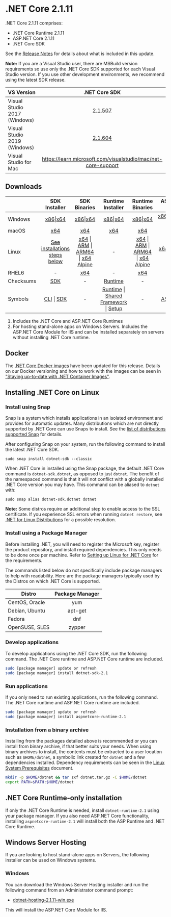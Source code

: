 # .NET Core 2.1.11

.NET Core 2.1.11 comprises:

* .NET Core Runtime 2.1.11
* ASP.NET Core 2.1.11
* .NET Core SDK

See the [Release Notes](2.1.11.md) for details about what is included in this update.

**Note:** If you are a Visual Studio user, there are MSBuild version requirements so use only the .NET Core SDK supported for each Visual Studio version. If you use other development environments, we recommend using the latest SDK release.

| VS Version | .NET Core SDK |
| :-- | :--: |
| Visual Studio 2017 (Windows) | [2.1.507](#downloads) |
| Visual Studio 2019 (Windows) | [2.1.604](../2.1.604-SDK/2.1.604-SDK-download.md) |
| Visual Studio for Mac | <https://learn.microsoft.com/visualstudio/mac/net-core-support> |

## Downloads

|           | SDK Installer                        | SDK Binaries                 | Runtime Installer                                        | Runtime Binaries                                 | ASP.NET Core Runtime           |
| --------- | :------------------------------------------:     | :----------------------:                 | :---------------------------:                            | :-------------------------:                      | :-----------------:            |
|Windows|[x86][dotnet-sdk-win-x86.exe]\|[x64][dotnet-sdk-win-x64.exe]|[x86][dotnet-sdk-win-x86.zip]\|[x64][dotnet-sdk-win-x64.zip]|[x86][dotnet-runtime-win-x86.exe]\|[x64][dotnet-runtime-win-x64.exe]|[x86][dotnet-runtime-win-x86.zip]\|[x64][dotnet-runtime-win-x64.zip]|[x86][aspnetcore-runtime-win-x86.exe]\|[x64][aspnetcore-runtime-win-x64.exe]\|[Hosting Bundle][dotnet-hosting-win.exe]|
| macOS     | [x64][dotnet-sdk-osx-x64.pkg]  | [x64][dotnet-sdk-osx-x64.tar.gz]     | [x64][dotnet-runtime-osx-x64.pkg] | [x64][dotnet-runtime-osx-x64.tar.gz] | [x64][aspnetcore-runtime-osx-x64.tar.gz] |
| Linux     | [See installations steps below][linux-install]   | [x64][dotnet-sdk-linux-x64.tar.gz] \| [ARM][dotnet-sdk-linux-arm.tar.gz] \| [ARM64][dotnet-sdk-linux-arm64.tar.gz] \| [x64 Alpine][dotnet-sdk-linux-musl-x64.tar.gz] | - | [x64][dotnet-runtime-linux-x64.tar.gz] \| [ARM][dotnet-runtime-linux-arm.tar.gz] \| [ARM64][dotnet-runtime-linux-arm64.tar.gz] \| [x64 Alpine][dotnet-runtime-linux-musl-x64.tar.gz] | [x64][aspnetcore-runtime-linux-x64.tar.gz]  \| [ARM][aspnetcore-runtime-linux-arm.tar.gz] \| [x64 Alpine][aspnetcore-runtime-linux-musl-x64.tar.gz] |
| RHEL6     | -                                                | [x64][dotnet-sdk-rhel.6-x64.tar.gz]                    | -                                                        | [x64][dotnet-runtime-rhel.6-x64.tar.gz] | - |
| Checksums | [SDK][checksums-sdk]                             | -                                        | [Runtime][checksums-runtime]                             | - | - |
| Symbols   | [CLI][cli-symbols.zip] \| [SDK][dotnet-sdk-symbols.zip]  | -                                        | [Runtime][coreclr-symbols.zip] \| [Shared Framework][corefx-symbols.zip] \| [Setup][core-setup-symbols.zip] | - | [ASP.NET Core][aspnet-symbols.zip] |

1. Includes the .NET Core and ASP.NET Core Runtimes
2. For hosting stand-alone apps on Windows Servers. Includes the ASP.NET Core Module for IIS and can be installed separately on servers without installing .NET Core runtime.

## Docker

The [.NET Core Docker images](https://hub.docker.com/r/microsoft/dotnet/) have been updated for this release. Details on our Docker versioning and how to work with the images can be seen in ["Staying up-to-date with .NET Container Images"](https://devblogs.microsoft.com/dotnet/staying-up-to-date-with-net-container-images/).

## Installing .NET Core on Linux

### Install using Snap

Snap is a system which installs applications in an isolated environment and provides for automatic updates. Many distributions which are not directly supported by .NET Core can use Snaps to install. See the [list of distributions supported Snap](https://docs.snapcraft.io/installing-snapd/6735) for details.

After configuring Snap on your system, run the following command to install the latest .NET Core SDK.

`sudo snap install dotnet-sdk --classic`

When .NET Core in installed using the Snap package, the default .NET Core command is `dotnet-sdk.dotnet`, as opposed to just `dotnet`. The benefit of the namespaced command is that it will not conflict with a globally installed .NET Core version you may have. This command can be aliased to `dotnet` with:

`sudo snap alias dotnet-sdk.dotnet dotnet`

**Note:** Some distros require an additional step to enable access to the SSL certificate. If you experience SSL errors when running `dotnet restore`, see [.NET for Linux Distributions](../../../linux.md) for a possible resolution.

### Install using a Package Manager

Before installing .NET, you will need to register the Microsoft key, register the product repository, and install required dependencies. This only needs to be done once per machine. Refer to [Setting up Linux for .NET Core][linux-install] for the requirements.

The commands listed below do not specifically include package managers to help with readability. Here are the package managers typically used by the Distros on which .NET Core is supported.

| Distro | Package Manager  |
| ---             | :----:  |
| CentOS, Oracle  | yum     |
| Debian, Ubuntu  | apt-get |
| Fedora          | dnf     |
| OpenSUSE, SLES  | zypper  |

### Develop applications

To develop applications using the .NET Core SDK, run the following command. The .NET Core runtime and ASP.NET Core runtime are included.

```bash
sudo [package manager] update or refresh
sudo [package manager] install dotnet-sdk-2.1
```

### Run applications

If you only need to run existing applications, run the following command. The .NET Core runtime and ASP.NET Core runtime are included.

```bash
sudo [package manager] update or refresh
sudo [package manager] install aspnetcore-runtime-2.1
```

### Installation from a binary archive

Installing from the packages detailed above is recommended or you can install from binary archive, if that better suits your needs.
When using binary archives to install, the contents must be extracted to a user location such as `$HOME/dotnet`, a symbolic link created for `dotnet` and a few dependencies installed.
Dependency requirements can be seen in the [Linux System Prerequisites](https://github.com/dotnet/core/blob/main/Documentation/linux.md) document.

```bash
mkdir -p $HOME/dotnet && tar zxf dotnet.tar.gz -C $HOME/dotnet
export PATH=$PATH:$HOME/dotnet
```

## .NET Core Runtime-only installation

If only the .NET Core Runtime is needed, install `dotnet-runtime-2.1` using your package manager. If you also need ASP.NET Core functionality, installing `aspnetcore-runtime-2.1` will install both the ASP Runtime and .NET Core Runtime.

## Windows Server Hosting

If you are looking to host stand-alone apps on Servers, the following installer can be used on Windows systems.

### Windows

You can download the Windows Server Hosting installer and run the following command from an Administrator command prompt:

* [dotnet-hosting-2.1.11-win.exe][dotnet-hosting-win.exe]

This will install the ASP.NET Core Module for IIS.

[dotnet-runtime-linux-arm.tar.gz]: https://download.visualstudio.microsoft.com/download/pr/7e34e5f5-e817-4ba4-9bfe-03f341e2a807/5779a613184dd09596f71681064cdaa8/dotnet-runtime-2.1.11-linux-arm.tar.gz
[dotnet-runtime-linux-arm64.tar.gz]: https://download.visualstudio.microsoft.com/download/pr/f3238746-7a47-407f-9d30-20de4bfd93e2/0c26aad99851325fd5240909f120614d/dotnet-runtime-2.1.11-linux-arm64.tar.gz
[dotnet-runtime-linux-musl-x64.tar.gz]: https://download.visualstudio.microsoft.com/download/pr/ec41f227-48b2-4a15-a10b-020003e5630b/57d30d09d6cda24b2c9baabdc999f254/dotnet-runtime-2.1.11-linux-musl-x64.tar.gz
[dotnet-runtime-linux-x64.tar.gz]: https://download.visualstudio.microsoft.com/download/pr/dd164132-d4c4-4c1a-8233-a4fc7e157935/bffa5312d613cab1a14f0858f947a6fc/dotnet-runtime-2.1.11-linux-x64.tar.gz
[dotnet-runtime-osx-x64.pkg]: https://download.visualstudio.microsoft.com/download/pr/2e53964c-4433-4668-96c4-9365c9b8a82c/9c4b64e4ed0ef36be09b8a6f7e1f677c/dotnet-runtime-2.1.11-osx-x64.pkg
[dotnet-runtime-osx-x64.tar.gz]: https://download.visualstudio.microsoft.com/download/pr/37fc6578-1d55-45a6-9abb-7c50c70d9640/f5c243f9a198185909e78018aa650dcf/dotnet-runtime-2.1.11-osx-x64.tar.gz
[dotnet-runtime-rhel.6-x64.tar.gz]: https://download.visualstudio.microsoft.com/download/pr/4753698b-f678-4470-a0cf-bcc896d78d45/8bdeb1fd072988ceb7bcf982c7f70c66/dotnet-runtime-2.1.11-rhel.6-x64.tar.gz
[dotnet-runtime-win-x64.exe]: https://download.visualstudio.microsoft.com/download/pr/0a2dd531-45b5-4d59-9b8f-be5ac2d2e1de/5549783adc792b37ffd1d39c59ee44e2/dotnet-runtime-2.1.11-win-x64.exe
[dotnet-runtime-win-x64.zip]: https://download.visualstudio.microsoft.com/download/pr/e2abeb77-02c9-44e8-ac97-007610b73a18/da40662a3333b8aea5a5cd7bcdd2cc97/dotnet-runtime-2.1.11-win-x64.zip
[dotnet-runtime-win-x86.exe]: https://download.visualstudio.microsoft.com/download/pr/100156ff-737e-4e31-840b-019a13df9519/d34c5667c69603c63d4a9f509f933655/dotnet-runtime-2.1.11-win-x86.exe
[dotnet-runtime-win-x86.zip]: https://download.visualstudio.microsoft.com/download/pr/0621a50e-d816-48f4-9d87-34ed5a5cac83/7bd42f7c0028c64a638716efc9f16bc2/dotnet-runtime-2.1.11-win-x86.zip
[aspnetcore-runtime-linux-arm.tar.gz]: https://download.visualstudio.microsoft.com/download/pr/c2a18acf-4d99-4182-b663-e375bce7d11f/602d241f15d05e954fb54e4180e3fab9/aspnetcore-runtime-2.1.11-linux-arm.tar.gz
[aspnetcore-runtime-linux-musl-x64.tar.gz]: https://download.visualstudio.microsoft.com/download/pr/103a417e-384c-4c59-ac6a-ffe32f9a6d3c/f68e5e76f269a8b75c52bb965adc5b71/aspnetcore-runtime-2.1.11-linux-musl-x64.tar.gz
[aspnetcore-runtime-linux-x64.tar.gz]: https://download.visualstudio.microsoft.com/download/pr/5f0a5410-f311-47d6-a0d7-f8afe245bfc2/d4b0370ee8fdac3e8d8b0da7ec6b649a/aspnetcore-runtime-2.1.11-linux-x64.tar.gz
[aspnetcore-runtime-osx-x64.tar.gz]: https://download.visualstudio.microsoft.com/download/pr/51a5d770-1657-4a5f-a91a-7ffd6cc807d9/7e3f05213ae80a1d5c69e3ac57f79935/aspnetcore-runtime-2.1.11-osx-x64.tar.gz
[aspnetcore-runtime-win-x64.exe]: https://download.visualstudio.microsoft.com/download/pr/d5fcdd67-2037-4b72-99cc-af2c8149dd50/0efc18d67e67ef7d9866af97c04b7ff1/aspnetcore-runtime-2.1.11-win-x64.exe
[aspnetcore-runtime-win-x86.exe]: https://download.visualstudio.microsoft.com/download/pr/2f25a7cb-aeb0-4be8-a836-942603234572/bf992c77c51dff5f73f39475b7e7d140/aspnetcore-runtime-2.1.11-win-x86.exe
[dotnet-hosting-win.exe]: https://download.visualstudio.microsoft.com/download/pr/0ad9d7d3-3cca-48e8-a5cc-07a5a6b8a020/820fd44b4eca9f31b11875d75068bb74/dotnet-hosting-2.1.11-win.exe
[dotnet-sdk-linux-arm.tar.gz]: https://download.visualstudio.microsoft.com/download/pr/fdbe8dd2-48c8-4ebf-9f99-fb7ff754f4b3/10b0884bcbb04d74155e2474b476cb1e/dotnet-sdk-2.1.507-linux-arm.tar.gz
[dotnet-sdk-linux-arm64.tar.gz]: https://download.visualstudio.microsoft.com/download/pr/7d084958-4fc5-48cb-bbf5-c94d98f796a7/501cba38b87badfaa39d262c23919cab/dotnet-sdk-2.1.507-linux-arm64.tar.gz
[dotnet-sdk-linux-musl-x64.tar.gz]: https://download.visualstudio.microsoft.com/download/pr/a82af378-d707-4c64-8e56-da2d0a62f0f7/8c3efbc60cdf66fcfa2db1ea3e4f7fcc/dotnet-sdk-2.1.507-linux-musl-x64.tar.gz
[dotnet-sdk-linux-x64.tar.gz]: https://download.visualstudio.microsoft.com/download/pr/c82b55d4-f2b4-4d54-8848-66d53fe113ec/defe61b7a4bc81ae28e976afdd4ae183/dotnet-sdk-2.1.507-linux-x64.tar.gz
[dotnet-sdk-osx-x64.pkg]: https://download.visualstudio.microsoft.com/download/pr/cfab2310-202d-4a46-8a80-13a0fe0a5917/4fef66f60a0ae12d6e93bdd308c642a4/dotnet-sdk-2.1.507-osx-x64.pkg
[dotnet-sdk-osx-x64.tar.gz]: https://download.visualstudio.microsoft.com/download/pr/8698ce7a-0d86-40af-a955-9407bd4e9969/f2d9af9d7d7d0e959b875a7347abdc6e/dotnet-sdk-2.1.507-osx-x64.tar.gz
[dotnet-sdk-rhel.6-x64.tar.gz]: https://download.visualstudio.microsoft.com/download/pr/3e1c269a-1e72-4109-ae57-dcb0da621f22/9c00e2d10d44ed645e632784c0f68eea/dotnet-sdk-2.1.507-rhel.6-x64.tar.gz
[dotnet-sdk-win-x64.exe]: https://download.visualstudio.microsoft.com/download/pr/6674c926-b8f3-416b-abc2-1db57fa50dc9/6f53e3c39b2dae4e78a1325f3427ee11/dotnet-sdk-2.1.507-win-x64.exe
[dotnet-sdk-win-x64.zip]: https://download.visualstudio.microsoft.com/download/pr/8169bcb9-02bf-4380-8876-f63bfb0533d0/ac681a87b5fa21953cb9a0c0fffc4fe7/dotnet-sdk-2.1.507-win-x64.zip
[dotnet-sdk-win-x86.exe]: https://download.visualstudio.microsoft.com/download/pr/bc958862-8a27-470d-a22d-8075964271e5/df19cf19705249cfd37fd64df97157eb/dotnet-sdk-2.1.507-win-x86.exe
[dotnet-sdk-win-x86.zip]: https://download.visualstudio.microsoft.com/download/pr/5de9f59c-f953-4f93-9fa8-5d7015103255/342598bf94a7cb0c5e2222c09017f890/dotnet-sdk-2.1.507-win-x86.zip
[aspnet-symbols.zip]: https://download.visualstudio.microsoft.com/download/pr/10122067-a94f-4053-94e8-f03deda2135f/064bb8dde0397d188f6e88ed7eeac62c/aspnet-2.1.11-symbols.zip
[cli-symbols.zip]: https://download.visualstudio.microsoft.com/download/pr/fa32c182-4029-4d71-a5d8-3aad70e00f92/f2137db910cd2ea8adff8ff195b12556/cli-2.1.11-symbols.zip
[core-setup-symbols.zip]: https://download.visualstudio.microsoft.com/download/pr/b63f344a-5a87-41ae-82d2-81990ca1e867/ec5a0af3e688522dda8b7b51adbb0083/core-setup-2.1.11-symbols.zip
[coreclr-symbols.zip]: https://download.visualstudio.microsoft.com/download/pr/c6b1326f-8c0e-474a-b6c6-b372660403e3/9b2a0cb31e64bb1ad8736692284c0fec/coreclr-2.1.11-symbols.zip
[corefx-symbols.zip]: https://download.visualstudio.microsoft.com/download/pr/210587a4-fb59-49a4-8fbb-f15e95751f49/ecf9abdb30a2428236b499d2144826bc/corefx-2.1.11-symbols.zip
[dotnet-sdk-symbols.zip]: https://download.visualstudio.microsoft.com/download/pr/a782c245-3b40-4cbd-8c6e-a88758d591be/980df24ada29dd20ea452e1cb9c31d36/dotnet-sdk-2.1.11-symbols.zip

[checksums-runtime]: https://builds.dotnet.microsoft.com/dotnet/checksums/2.1.11-runtime-sha.txt
[checksums-sdk]: https://builds.dotnet.microsoft.com/dotnet/checksums/2.1.507-sdk-sha.txt

[linux-install]: https://learn.microsoft.com/dotnet/core/install/linux
